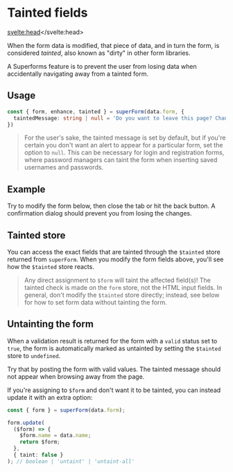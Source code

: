 <script lang="ts">
	import Form from './Form.svelte'
  import Next from '$lib/Next.svelte'
	import SuperDebug from 'sveltekit-superforms/client/SuperDebug.svelte'
  import { concepts } from '$lib/navigation/sections'

	export let data;
</script>

# Tainted fields

<svelte:head><title>Tainted form fields</title></svelte:head>

When the form data is modified, that piece of data, and in turn the form, is considered _tainted_, also known as "dirty" in other form libraries.

A Superforms feature is to prevent the user from losing data when accidentally navigating away from a tainted form.

## Usage

```ts
const { form, enhance, tainted } = superForm(data.form, {
  taintedMessage: string | null = 'Do you want to leave this page? Changes you made may not be saved.'
})
```

> For the user's sake, the tainted message is set by default, but if you're certain you don't want an alert to appear for a particular form, set the option to `null`. This can be necessary for login and registration forms, where password managers can taint the form when inserting saved usernames and passwords.

## Example

Try to modify the form below, then close the tab or hit the back button. A confirmation dialog should prevent you from losing the changes.

<Form {data} />

## Tainted store

You can access the exact fields that are tainted through the `$tainted` store returned from `superForm`. When you modify the form fields above, you'll see how the `$tainted` store reacts.

> Any direct assignment to `$form` will taint the affected field(s)! The tainted check is made on the `form` store, not the HTML input fields. In general, don't modify the `$tainted` store directly; instead, see below for how to set form data without tainting the form.

## Untainting the form

When a validation result is returned for the form with a `valid` status set to `true`, the form is automatically marked as untainted by setting the `$tainted` store to `undefined`.

Try that by posting the form with valid values. The tainted message should not appear when browsing away from the page.

If you're assigning to `$form` and don't want it to be tainted, you can instead update it with an extra option:

```ts
const { form } = superForm(data.form);

form.update(
  ($form) => {
    $form.name = data.name;
    return $form;
  },
  { taint: false }
); // boolean | 'untaint' | 'untaint-all'
```

<Next section={concepts} />
